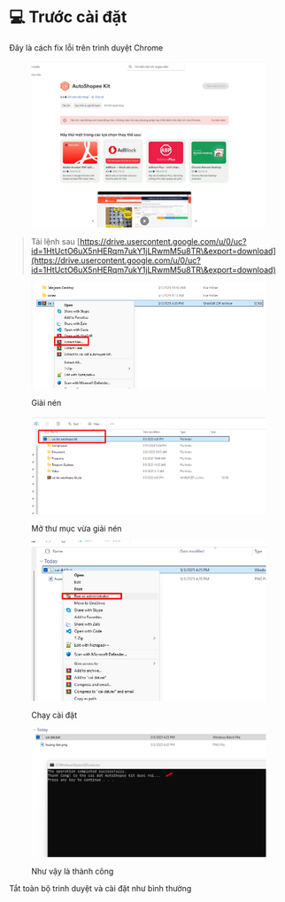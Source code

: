# 💻 Trước cài đặt

Đây là cách fix lỗi trên trình duyệt Chrome

<figure><img src="../../.gitbook/assets/image (351).png" alt=""><figcaption></figcaption></figure>

> Tải lệnh sau [https://drive.usercontent.google.com/u/0/uc?id=1HtUctO6uX5nHERqm7ukY1jLRwmM5u8TR\&export=download](https://drive.usercontent.google.com/u/0/uc?id=1HtUctO6uX5nHERqm7ukY1jLRwmM5u8TR\&export=download)

<figure><img src="../../.gitbook/assets/image (346).png" alt=""><figcaption><p>Giải nén</p></figcaption></figure>

<figure><img src="../../.gitbook/assets/image (348).png" alt=""><figcaption><p>Mở thư mục vừa giải nén</p></figcaption></figure>

<figure><img src="../../.gitbook/assets/image (349).png" alt=""><figcaption><p>Chạy cài đặt</p></figcaption></figure>

<figure><img src="../../.gitbook/assets/image (350).png" alt=""><figcaption><p>Như vậy là thành công</p></figcaption></figure>

Tắt toàn bộ trinh duyệt và cài đặt như bình thường
